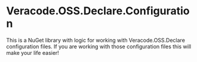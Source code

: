 # Veracode.OSS.Declare.Configuration

This is a NuGet library with logic for working with Veracode.OSS.Declare configuration files. If you are working with those configuration files this will make your life easier!
